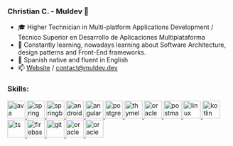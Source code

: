 ### Christian C. - Muldev 👋

- 🎓 Higher Technician in Multi-platform Applications Development / Técnico Superior en Desarrollo de Aplicaciones Multiplataforma 
- 🌱 Constantly learning, nowadays learning about Software Architecture, design patterns and Front-End frameworks.
- 💬 Spanish native and fluent in English
- 📫 [Website](https://www.muldev.dev) / [contact@muldev.dev](mailto:contact@muldev.dev)

<h3 align="left">Skills:</h3>
<p align="left">
  <a href="https://www.java.com/" target="_blank"> 
    <img src="https://cdn.worldvectorlogo.com/logos/java.svg" alt="java" width="40" height="40"/> 
  </a>
  <a href="https://spring.io/" target="_blank"> 
    <img src="https://www.vectorlogo.zone/logos/springio/springio-icon.svg" alt="spring" width="40" height="40"/> 
  </a>
  <a href="https://spring.io/projects/spring-boot" target="_blank"> 
    <img src="https://miro.medium.com/max/856/1*O68LbDvD5Dcsnez73M7v4Q.png" alt="springboot" width="40" height="40"/> 
  </a>
  <a href="https://developer.android.com" target="_blank">
    <img src="https://devicons.github.io/devicon/devicon.git/icons/android/android-original-wordmark.svg" alt="android" width="40" height="40"/>
  </a>
  <a href="https://angular.io" target="_blank">
    <img src="https://sg.com.mx/sites/default/files/styles/570x500/public/images/angular-logo.png?itok=_4hR0cNu" alt="angular" width="40" height="40"/>
  </a>
  <a href="https://www.postgresql.org/" target="_blank">
    <img src="https://cdn.iconscout.com/icon/free/png-512/postgresql-226047.png" alt="postgre" width="40" height="40"/>
  </a>
  <a href="https://www.thymeleaf.org/" target="_blank">
    <img src="https://www.thymeleaf.org/doc/images/thymeleaf.png" alt="thymeleaf" width="40" height="40"/>
  </a>
  <a href="https://www.oracle.com/es/database/" target="_blank">
    <img src="https://www.pulxar.com.co/wordpress/wp-content/uploads/2016/11/oracle.png" alt="oracle" width="40" height="40"/>
  </a>
  <a href="https://www.postman.com/" target="_blank">
    <img src="https://sdtimes.com/wp-content/uploads/2018/08/logo-glyph.png" alt="postman" width="40" height="40"/>
  </a>
  <a href="https://getgnulinux.org/es/" target="_blank">
    <img src="https://img2.freepng.es/20180317/hvw/kisspng-linux-distribution-logo-ubuntu-unix-cliparts-5aacefab8a6412.7957358015212829875669.jpg" alt="linux" width="40" height="40"/>
  </a>
  
  <a href="https://kotlinlang.org/" target="_blank">
    <img src="https://upload.wikimedia.org/wikipedia/commons/thumb/7/74/Kotlin-logo.svg/1200px-Kotlin-logo.svg.png" alt="kotlin" width="40" height="40"/>
  </a>
  
  <a href="https://www.typescriptlang.org/" target="_blank">
    <img src="https://upload.wikimedia.org/wikipedia/commons/thumb/4/4c/Typescript_logo_2020.svg/512px-Typescript_logo_2020.svg.png" alt="ts" width="40" height="40"/>
  </a>
 
  <a href="https://firebase.google.com/" target="_blank">
    <img src="https://firebase.google.com/downloads/brand-guidelines/PNG/logo-vertical.png?hl=es" alt="firebase" width="40" height="40"/>
  </a>
  
  <a href="https://git-scm.com/" target="_blank">
    <img src="https://e7.pngegg.com/pngimages/713/558/png-clipart-computer-icons-pro-git-github-logo-text-logo-thumbnail.png" alt="git" width="40" height="40"/>
  </a>
  
   <a href="#" target="_blank">
    <img src="https://c0.klipartz.com/pngpicture/188/673/sticker-png-cascading-style-sheets-css3-bootstrap-valid-blue-angle-text-rectangle-logo.png" alt="oracle" width="40" height="40"/>
  </a>
   <a href="#" target="_blank">
    <img src="https://www.w3.org/html/logo/downloads/HTML5_Logo_512.png" alt="oracle" width="40" height="40"/>
  </a>
  


